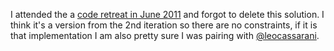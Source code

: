 I attended the a [code retreat in June 2011](https://unboxed.co/news/code-retreat-london-hosted-by-unboxed-consulting/)
and forgot to delete this solution.  I think it's a version from the 2nd
iteration so there are no constraints, if it is that implementation I am
also pretty sure I was pairing with [@leocassarani](https://github.com/leocassarani).

